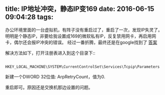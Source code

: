 title: IP地址冲突，静态IP变169
date: 2016-06-15 09:04:28
tags:
---

办公环境里面的一台虚拟机，有阵子没有重启过了，重启了一次，发现IP失灵了。
明明是个静态IP，非要给我设置成169的微软私有IP，反复禁用网卡，再启用网卡，偶尔还会报IP冲突的错误。
经过一番折腾，最终还是在google找到了 [答案](https://kb.vmware.com/selfservice/microsites/search.do?language=en_US&cmd=displayKC&externalId=1028373)

解决方法如下，打开注册表进入到这个目录下::

        HKEY_LOCAL_MACHINE\SYSTEM\CurrentControlSet\Services\Tcpip\Parameters

新建一个DWORD 32位值: ArpRetryCount，值为0.

重启即可。原因还是交换机那边设置的问题。
